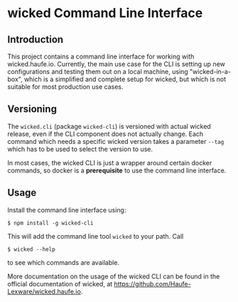 # wicked Command Line Interface

## Introduction

This project contains a command line interface for working with wicked.haufe.io. Currently, the main use case for the CLI is setting up new configurations and testing them out on a local machine, using "wicked-in-a-box", which is a simplified and complete setup for wicked, but which is not suitable for most production use cases.

## Versioning

The `wicked.cli` (package `wicked-cli`) is versioned with actual wicked release, even if the CLI component does not actually change. Each command which needs a specific wicked version takes a parameter `--tag` which has to be used to select the version to use.

In most cases, the wicked CLI is just a wrapper around certain docker commands, so docker is a **prerequisite** to use the command line interface.

## Usage

Install the command line interface using:

```
$ npm install -g wicked-cli
```

This will add the command line tool `wicked` to your path. Call

```
$ wicked --help
```

to see which commands are available.

More documentation on the usage of the wicked CLI can be found in the official documentation of wicked, at https://github.com/Haufe-Lexware/wicked.haufe.io.
